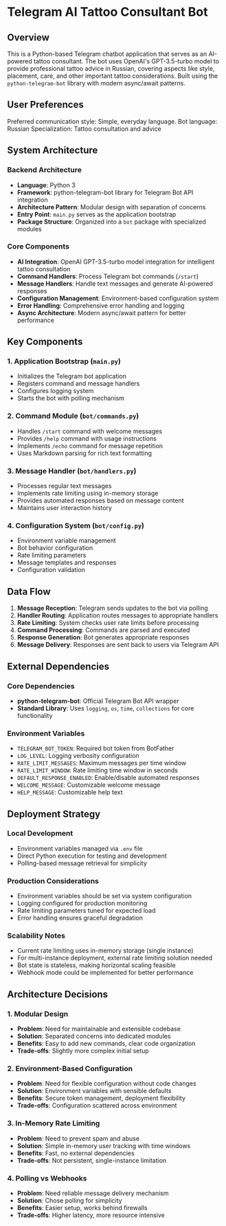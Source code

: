 # Telegram AI Tattoo Consultant Bot

## Overview

This is a Python-based Telegram chatbot application that serves as an AI-powered tattoo consultant. The bot uses OpenAI's GPT-3.5-turbo model to provide professional tattoo advice in Russian, covering aspects like style, placement, care, and other important tattoo considerations. Built using the `python-telegram-bot` library with modern async/await patterns.

## User Preferences

Preferred communication style: Simple, everyday language.
Bot language: Russian
Specialization: Tattoo consultation and advice

## System Architecture

### Backend Architecture
- **Language**: Python 3
- **Framework**: python-telegram-bot library for Telegram Bot API integration
- **Architecture Pattern**: Modular design with separation of concerns
- **Entry Point**: `main.py` serves as the application bootstrap
- **Package Structure**: Organized into a `bot` package with specialized modules

### Core Components
- **AI Integration**: OpenAI GPT-3.5-turbo model integration for intelligent tattoo consultation
- **Command Handlers**: Process Telegram bot commands (`/start`)
- **Message Handlers**: Handle text messages and generate AI-powered responses
- **Configuration Management**: Environment-based configuration system
- **Error Handling**: Comprehensive error handling and logging
- **Async Architecture**: Modern async/await pattern for better performance

## Key Components

### 1. Application Bootstrap (`main.py`)
- Initializes the Telegram bot application
- Registers command and message handlers
- Configures logging system
- Starts the bot with polling mechanism

### 2. Command Module (`bot/commands.py`)
- Handles `/start` command with welcome messages
- Provides `/help` command with usage instructions
- Implements `/echo` command for message repetition
- Uses Markdown parsing for rich text formatting

### 3. Message Handler (`bot/handlers.py`)
- Processes regular text messages
- Implements rate limiting using in-memory storage
- Provides automated responses based on message content
- Maintains user interaction history

### 4. Configuration System (`bot/config.py`)
- Environment variable management
- Bot behavior configuration
- Rate limiting parameters
- Message templates and responses
- Configuration validation

## Data Flow

1. **Message Reception**: Telegram sends updates to the bot via polling
2. **Handler Routing**: Application routes messages to appropriate handlers
3. **Rate Limiting**: System checks user rate limits before processing
4. **Command Processing**: Commands are parsed and executed
5. **Response Generation**: Bot generates appropriate responses
6. **Message Delivery**: Responses are sent back to users via Telegram API

## External Dependencies

### Core Dependencies
- **python-telegram-bot**: Official Telegram Bot API wrapper
- **Standard Library**: Uses `logging`, `os`, `time`, `collections` for core functionality

### Environment Variables
- `TELEGRAM_BOT_TOKEN`: Required bot token from BotFather
- `LOG_LEVEL`: Logging verbosity configuration
- `RATE_LIMIT_MESSAGES`: Maximum messages per time window
- `RATE_LIMIT_WINDOW`: Rate limiting time window in seconds
- `DEFAULT_RESPONSE_ENABLED`: Enable/disable automated responses
- `WELCOME_MESSAGE`: Customizable welcome message
- `HELP_MESSAGE`: Customizable help text

## Deployment Strategy

### Local Development
- Environment variables managed via `.env` file
- Direct Python execution for testing and development
- Polling-based message retrieval for simplicity

### Production Considerations
- Environment variables should be set via system configuration
- Logging configured for production monitoring
- Rate limiting parameters tuned for expected load
- Error handling ensures graceful degradation

### Scalability Notes
- Current rate limiting uses in-memory storage (single instance)
- For multi-instance deployment, external rate limiting solution needed
- Bot state is stateless, making horizontal scaling feasible
- Webhook mode could be implemented for better performance

## Architecture Decisions

### 1. Modular Design
- **Problem**: Need for maintainable and extensible codebase
- **Solution**: Separated concerns into dedicated modules
- **Benefits**: Easy to add new commands, clear code organization
- **Trade-offs**: Slightly more complex initial setup

### 2. Environment-Based Configuration
- **Problem**: Need for flexible configuration without code changes
- **Solution**: Environment variables with sensible defaults
- **Benefits**: Secure token management, deployment flexibility
- **Trade-offs**: Configuration scattered across environment

### 3. In-Memory Rate Limiting
- **Problem**: Need to prevent spam and abuse
- **Solution**: Simple in-memory user tracking with time windows
- **Benefits**: Fast, no external dependencies
- **Trade-offs**: Not persistent, single-instance limitation

### 4. Polling vs Webhooks
- **Problem**: Need reliable message delivery mechanism
- **Solution**: Chose polling for simplicity
- **Benefits**: Easier setup, works behind firewalls
- **Trade-offs**: Higher latency, more resource intensive